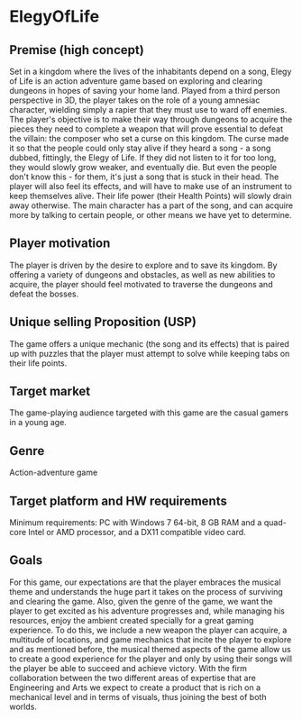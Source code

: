 # ElegyOfLife

## Premise (high concept)
Set in a kingdom where the lives of the inhabitants depend on a song, Elegy of Life is an action adventure game based on exploring and clearing dungeons in hopes of saving your home land. Played from a third person perspective in 3D, the player takes on the role of a young amnesiac character, wielding simply a rapier that they must use to ward off enemies. The player's objective is to make their way through dungeons to acquire the pieces they need to complete a weapon that will prove essential to defeat the villain: the composer who set a curse on this kingdom. The curse made it so that the people could only stay alive if they heard a song - a song dubbed, fittingly, the Elegy of Life. If they did not listen to it for too long, they would slowly grow weaker, and eventually die. But even the people don't know this - for them, it's just a song that is stuck in their head.
The player will also feel its effects, and will have to make use of an instrument to keep themselves alive. Their life power (their Health Points) will slowly drain away otherwise. The main character has a part of the song, and can acquire more by talking to certain people, or other means we have yet to determine.


## Player motivation
The player is driven by the desire to explore and to save its kingdom. By offering a variety of dungeons and obstacles, as well as new abilities to acquire, the player should feel motivated to traverse the dungeons and defeat the bosses.


## Unique selling Proposition (USP)
The game offers a unique mechanic (the song and its effects) that is paired up with puzzles that the player must attempt to solve while keeping tabs on their life points.


## Target market
The game-playing audience targeted with this game are the casual gamers in a young age.


## Genre
Action-adventure game


## Target platform and HW requirements
Minimum requirements: PC with Windows 7 64-bit, 8 GB RAM and a quad-core Intel or AMD processor, and a DX11 compatible video card.

## Goals
For this game, our expectations are that the player embraces the musical theme and understands the huge part it takes on the process of surviving and clearing the game. Also, given the genre of the game, we want the player to get excited as his adventure progresses and, while managing his resources, enjoy the ambient created specially for a great gaming experience.
To do this, we include a new weapon the player can acquire, a multitude of locations, and game mechanics that incite the player to explore and as mentioned before, the musical themed aspects of the game allow us to create a good experience for the player and only by using their songs will the player be able to succeed and achieve victory. With the firm collaboration between the two different areas of expertise that are Engineering and Arts we expect to create a product that is rich on a mechanical level and in terms of visuals, thus joining the best of both worlds.
